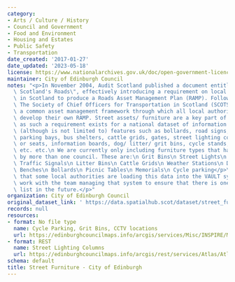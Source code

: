 ```yaml
---
category:
- Arts / Culture / History
- Council and Government
- Food and Environment
- Housing and Estates
- Public Safety
- Transportation
date_created: '2017-01-27'
date_updated: '2023-05-18'
license: https://www.nationalarchives.gov.uk/doc/open-government-licence/version/3/
maintainer: City of Edinburgh Council
notes: "<p>In November 2004, Audit Scotland published a document entitled \"Maintaining\
  \ Scotland's Roads\", effectively introducing a requirement on local authorities\
  \ in Scotland to produce a Roads Asset Management Plan (RAMP). Following this publication,\
  \ The Society of Chief Officers for Transportation in Scotland (SCOTS) produced\
  \ a common asset management framework through which all local authorities could\
  \ develop their own RAMP. Street assets/ furniture are a key part of the RAMP and\
  \ as such a requirement exists for a national dataset of information. This can include\
  \ (although is not limited to) features such as bollards, road signs, barriers,\
  \ parking bays, bus shelters, cattle grids, gates, street lighting columns, benches\
  \ or seats, information boards, dog/ litter/ grit bins, cycle stands, ticket machines\
  \ etc. etc.\n We are currently only including furniture types that have been provided\
  \ by more than one council. These are:\n Grit Bins\n Street Lights\n Traffic Calming\n\
  \ Traffic Signals\n Litter Bins\n Cattle Grids\n Weather Stations\n Dog Litter Bins\n\
  \ Benches\n Bollards\n Picnic Tables\n Memorials\n Cycle parking</p>\n<p>We understand\
  \ that some local authorities are loading this data into the VAULT system. We will\
  \ work with the team managing that system to ensure that there is one definitive\
  \ list in the future.</p>"
organization: City of Edinburgh Council
original_dataset_link: ' https://data.spatialhub.scot/dataset/street_furniture-ce'
records: null
resources:
- format: No file type
  name: Cycle Parking, Grit Bins, CCTV locations
  url: https://edinburghcouncilmaps.info/arcgis/services/Misc/INSPIRE/MapServer/WFSServer?
- format: REST
  name: Street Lighting Columns
  url: https://edinburghcouncilmaps.info/arcgis/rest/services/Atlas/Atlas/MapServer/103/query?outFields=*&where=1%3D1
schema: default
title: Street Furniture - City of Edinburgh
---
```

